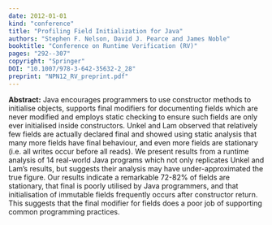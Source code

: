 ```yaml
---
date: 2012-01-01
kind: "conference"
title: "Profiling Field Initialization for Java"
authors: "Stephen F. Nelson, David J. Pearce and James Noble"
booktitle: "Conference on Runtime Verification (RV)"
pages: "292--307"
copyright: "Springer"
DOI: "10.1007/978-3-642-35632-2_28"
preprint: "NPN12_RV_preprint.pdf"
---
```


**Abstract:** Java encourages programmers to use constructor methods to initialise objects, supports final modifiers for documenting fields which are never modified and employs static checking to ensure such fields are only ever initialised inside constructors. Unkel and Lam observed that relatively few fields are actually declared final and showed using static analysis that many more fields have final behaviour, and even more fields are stationary (i.e. all writes occur before all reads). We present results from a runtime analysis of 14 real-world Java programs which not only replicates Unkel and Lam’s results, but suggests their analysis may have under-approximated the true figure. Our results indicate a remarkable 72-82% of fields are stationary, that final is poorly utilised by Java programmers, and that initialisation of immutable fields frequently occurs after constructor return. This suggests that the final modifier for fields does a poor job of supporting common programming practices.


